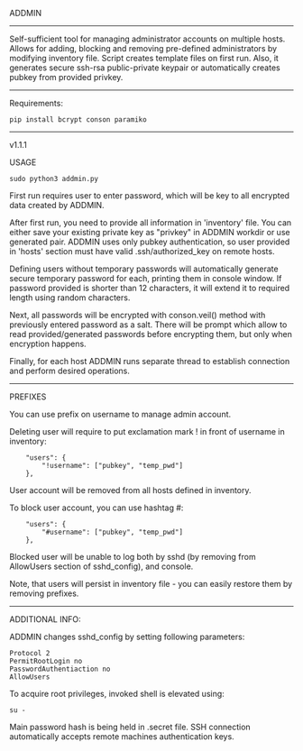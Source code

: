 
ADDMIN

-------------------------------

Self-sufficient tool for managing administrator accounts on multiple hosts. Allows for adding, blocking and removing 
pre-defined administrators by modifying inventory file. Script creates template files on first run. Also, it 
generates secure ssh-rsa public-private keypair or automatically creates pubkey from provided privkey.

-------------------------------

Requirements:

    pip install bcrypt conson paramiko

-------------------------------

v1.1.1

USAGE

    sudo python3 addmin.py

First run requires user to enter password, which will be key to all encrypted data created by ADDMIN.

After first run, you need to provide all information in 'inventory' file. You can either save your existing private key 
as "privkey" in ADDMIN workdir or use generated pair. ADDMIN uses only pubkey authentication, so user provided 
in 'hosts' section must have valid .ssh/authorized_key on remote hosts.

Defining users without temporary passwords will automatically generate secure temporary password for each, printing
them in console window. If password provided is shorter than 12 characters, it will extend it to required length using
random characters.

Next, all passwords will be encrypted with conson.veil() method with previously entered password as a salt. There will
be prompt which allow to read provided/generated passwords before encrypting them, but only when encryption happens.

Finally, for each host ADDMIN runs separate thread to establish connection and perform desired operations.

-------------------------------

PREFIXES

You can use prefix on username to manage admin account.

Deleting user will require to put exclamation mark ! in front of username in inventory:

        "users": {
            "!username": ["pubkey", "temp_pwd"]
        },

User account will be removed from all hosts defined in inventory.
             
To block user account, you can use hashtag #:

        "users": {
            "#username": ["pubkey", "temp_pwd"]
        },

Blocked user will be unable to log both by sshd (by removing from AllowUsers section of sshd_config), and console.

Note, that users will persist in inventory file - you can easily restore them by removing prefixes.

-------------------------------

ADDITIONAL INFO:

ADDMIN changes sshd_config by setting following parameters:

    Protocol 2
    PermitRootLogin no
    PasswordAuthentiaction no
    AllowUsers

To acquire root privileges, invoked shell is elevated using:

    su -

Main password hash is being held in .secret file.
SSH connection automatically accepts remote machines authentication keys.